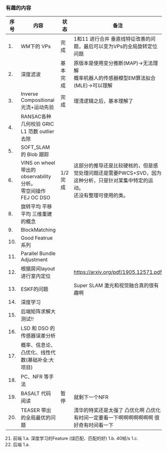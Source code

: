 <!--
 * @Author: Liu Weilong
 * @Date: 2021-01-29 16:41:49
 * @LastEditors: Liu Weilong
 * @LastEditTime: 2021-07-01 15:02:19
 * @FilePath: /Codes/record/learning_task/week_plan_collection_2021/interesting_target.md
 * @Description: 
-->
### 有趣的内容
序号|内容|状态|备注
---|---|---|---
1. |WM下的 VPs|完成| 1和11 进行合并 垂直线特征改善的问题，最后可以变为VPs的全局旋转定位问题
2. |深度滤波|基本完成|原版本是使用变分推断(MAP)->无法理解<br>概率机器人的传感器模型EM算法拟合(MLE)->可以理解            
3. |Inverse Compositional光流+运动先验|完成|理清逻辑之后，基本理解了
4. |RANSAC各种几何校验 GRIC <br>L1 范数 outlier 去除||
5. |SOFT_SLAM 的 Blob 跟踪||
6. |VINS on wheel 带出的 observability 分析。<br>零空间操作 FEJ OC DSO|1/2完成|这部分的推导还是比较硬核的，但是感觉处理问题还是需要PWCS+SVD，因为这种分析，只是针对某集中特定的运动。<br>还没有整理可使用的类。
8. |旋转平均 平移平均 三维重建的概念||
9.  |BlockMatching||
10. |Good Featrue系列||
11. |Parallel Bundle Adjustment ||
12. |根据房间layout 进行室内定位||https://arxiv.org/pdf/1905.12571.pdf
13. |ESKF的问题||Super SLAM 激光和视觉融合真的很有趣啊
14. |深度学习||
15. |后端矩阵求解大测试!!||
16. |LSD 和 DSO 的传感器误差分析    ||
17. |概率、信息论、凸优化、线性代数(基础补全:大项目)||
18. |PC、NFR 等手法||
19. |BASALT 代码阅读|暂停|就剩下一个NFR <br>
20. |TEASER 带出的全局最优的问题||清华的特奖还是太强了 凸优化啊 凸优化 有时间一定要看一下啊啊啊啊啊啊啊 很好奇有时间看一下

21. 前端
   1.a. 深度学习的Feature (误匹配、匹配的好)
   1.b. 40帧/s
   1.c. 
20. 后端
   1.a. 